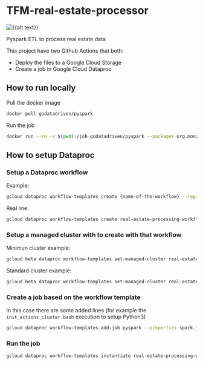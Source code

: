 # TFM-real-estate-processor

![{{alt text}}](https://github.com/fernandofreije/TFM-real-estate-processor/workflows/CI%20Upload%20Script/badge.svg)

Pyspark ETL to process real estate data

This project have two Github Actions that both:

- Deploy the files to a Google Cloud Storage
- Create a job in Google Cloud Dataproc

## How to run locally

Pull the docker image

```bash
docker pull godatadriven/pyspark
```

Run the job

```bash
docker run --rm -v $(pwd):/job godatadriven/pyspark --packages org.mongodb.spark:mongo-spark-connector_2.12:3.0.0 /job/src/process_real_estate.py
```

## How to setup Dataproc

### Setup a Dataproc workflow

Example:

```bash
gcloud dataproc workflow-templates create {name-of-the-workflow} --region europe-west2
```

Real line:

```bash
gcloud dataproc workflow-templates create real-estate-processing-workflow --region europe-west2
```

### Setup a managed cluster with to create with that workflow

Minimun cluster example:

```bash
gcloud beta dataproc workflow-templates set-managed-cluster real-estate-processing-workflow --region europe-west2 --master-machine-type n1-standard-1 --master-boot-disk-size 500 --num-workers 2 --worker-machine-type n1-standard-1 --worker-boot-disk-size 100 --cluster-name spark-notebook  --initialization-actions=gs://real_estate_spark_processing_bucket/init_actions_cluster.bash
```

Standard cluster example:

```bash
gcloud beta dataproc workflow-templates set-managed-cluster real-estate-processing-workflow --region europe-west2 --cluster-name spark-notebook  --initialization-actions=gs://real_estate_spark_processing_bucket/init_actions_cluster.bash
```

### Create a job based on the workflow template

In this case there are some added lines (for example the `init_actions_cluster.bash` execution to setup Python3)

```bash
gcloud dataproc workflow-templates add-job pyspark --properties spark.jars.packages=org.mongodb.spark:mongo-spark-connector_2.11:2.4.2 gs://real_estate_spark_processing_bucket/process_real_estate.py --step-id summary-processing --workflow-template real-estate-processing-workflow --region europe-west2
```

### Run the job

```bash
gcloud dataproc workflow-templates instantiate real-estate-processing-workflow --region=europe-west2
```
